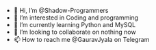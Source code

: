 - 👋 Hi, I’m @Shadow-Programmers
- 👀 I’m interested in Coding and programming
- 🌱 I’m currently learning Python and MySQL
- 💞️ I’m looking to collaborate on nothing now
- 📫 How to reach me @GauravJyala on Telegram
